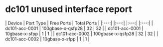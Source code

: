 # dc101 unused interface report

 | Device | Port Type | Free Ports | Total Ports |
 |:---:| |:---:| |:---:| |:---:|
 | dc101-acc-0001 | 100gbase-x-qsfp28 | 32 | 32 |
 | dc101-acc-0001 | 10gbase-x-sfpp | 1 | 1 |
 | dc101-acc-0002 | 100gbase-x-qsfp28 | 32 | 32 |
 | dc101-acc-0002 | 10gbase-x-sfpp | 1 | 1 |